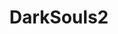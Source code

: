 ---
title: DarkSouls2
crosslinks:
- darksouls3
- darksouls
- wheelanddeal
- SummonSign
- fashionsouls
- FuckShrineOfAmana
- darkestdungeon
- patientgamers
- AskReddit
- dadjokes
- DarkSoulsHelp
- pcmasterrace
- DkS2Builds
- UpliftingNews
- MeetmeinMaluja
- SoulsSliders
- 1zyhehl
- milliondollarextreme
- aysoc1
- Showerthoughts
---
